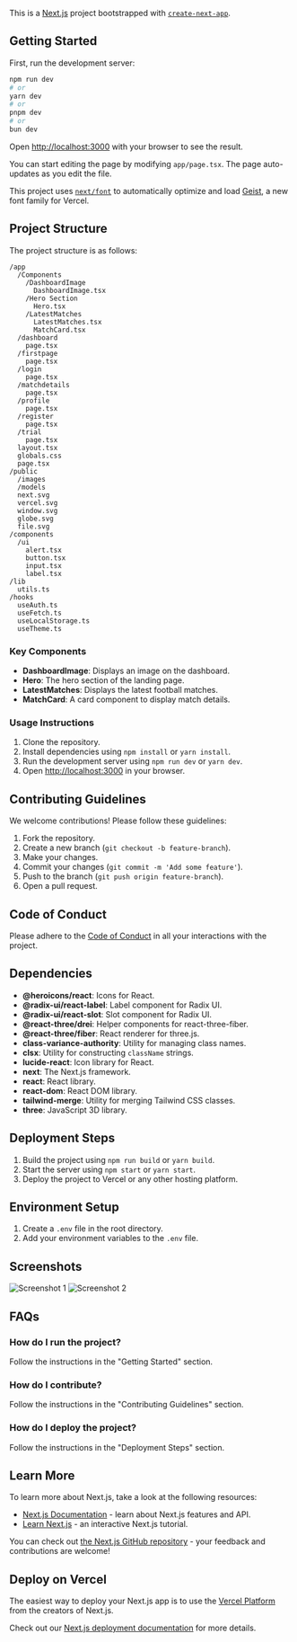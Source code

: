 This is a [Next.js](https://nextjs.org) project bootstrapped with [`create-next-app`](https://nextjs.org/docs/app/api-reference/cli/create-next-app).

## Getting Started

First, run the development server:

```bash
npm run dev
# or
yarn dev
# or
pnpm dev
# or
bun dev
```

Open [http://localhost:3000](http://localhost:3000) with your browser to see the result.

You can start editing the page by modifying `app/page.tsx`. The page auto-updates as you edit the file.

This project uses [`next/font`](https://nextjs.org/docs/app/building-your-application/optimizing/fonts) to automatically optimize and load [Geist](https://vercel.com/font), a new font family for Vercel.

## Project Structure

The project structure is as follows:

```
/app
  /Components
    /DashboardImage
      DashboardImage.tsx
    /Hero Section
      Hero.tsx
    /LatestMatches
      LatestMatches.tsx
      MatchCard.tsx
  /dashboard
    page.tsx
  /firstpage
    page.tsx
  /login
    page.tsx
  /matchdetails
    page.tsx
  /profile
    page.tsx
  /register
    page.tsx
  /trial
    page.tsx
  layout.tsx
  globals.css
  page.tsx
/public
  /images
  /models
  next.svg
  vercel.svg
  window.svg
  globe.svg
  file.svg
/components
  /ui
    alert.tsx
    button.tsx
    input.tsx
    label.tsx
/lib
  utils.ts
/hooks
  useAuth.ts
  useFetch.ts
  useLocalStorage.ts
  useTheme.ts
```

### Key Components

- **DashboardImage**: Displays an image on the dashboard.
- **Hero**: The hero section of the landing page.
- **LatestMatches**: Displays the latest football matches.
- **MatchCard**: A card component to display match details.

### Usage Instructions

1. Clone the repository.
2. Install dependencies using `npm install` or `yarn install`.
3. Run the development server using `npm run dev` or `yarn dev`.
4. Open [http://localhost:3000](http://localhost:3000) in your browser.

## Contributing Guidelines

We welcome contributions! Please follow these guidelines:

1. Fork the repository.
2. Create a new branch (`git checkout -b feature-branch`).
3. Make your changes.
4. Commit your changes (`git commit -m 'Add some feature'`).
5. Push to the branch (`git push origin feature-branch`).
6. Open a pull request.

## Code of Conduct

Please adhere to the [Code of Conduct](CODE_OF_CONDUCT.md) in all your interactions with the project.

## Dependencies

- **@heroicons/react**: Icons for React.
- **@radix-ui/react-label**: Label component for Radix UI.
- **@radix-ui/react-slot**: Slot component for Radix UI.
- **@react-three/drei**: Helper components for react-three-fiber.
- **@react-three/fiber**: React renderer for three.js.
- **class-variance-authority**: Utility for managing class names.
- **clsx**: Utility for constructing `className` strings.
- **lucide-react**: Icon library for React.
- **next**: The Next.js framework.
- **react**: React library.
- **react-dom**: React DOM library.
- **tailwind-merge**: Utility for merging Tailwind CSS classes.
- **three**: JavaScript 3D library.

## Deployment Steps

1. Build the project using `npm run build` or `yarn build`.
2. Start the server using `npm start` or `yarn start`.
3. Deploy the project to Vercel or any other hosting platform.

## Environment Setup

1. Create a `.env` file in the root directory.
2. Add your environment variables to the `.env` file.

## Screenshots

![Screenshot 1](public/images/screenshot1.png)
![Screenshot 2](public/images/screenshot2.png)

## FAQs

### How do I run the project?

Follow the instructions in the "Getting Started" section.

### How do I contribute?

Follow the instructions in the "Contributing Guidelines" section.

### How do I deploy the project?

Follow the instructions in the "Deployment Steps" section.

## Learn More

To learn more about Next.js, take a look at the following resources:

- [Next.js Documentation](https://nextjs.org/docs) - learn about Next.js features and API.
- [Learn Next.js](https://nextjs.org/learn) - an interactive Next.js tutorial.

You can check out [the Next.js GitHub repository](https://github.com/vercel/next.js) - your feedback and contributions are welcome!

## Deploy on Vercel

The easiest way to deploy your Next.js app is to use the [Vercel Platform](https://vercel.com/new?utm_medium=default-template&filter=next.js&utm_source=create-next-app&utm_campaign=create-next-app-readme) from the creators of Next.js.

Check out our [Next.js deployment documentation](https://nextjs.org/docs/app/building-your-application/deploying) for more details.
